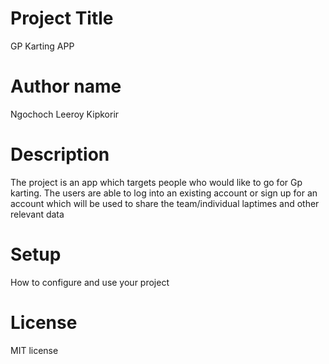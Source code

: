 # Project Title
GP Karting APP
# Author name
Ngochoch Leeroy Kipkorir
# Description
The project is an app which targets people who would like to go for Gp karting. The users are able to 
log into an existing account or sign up for an account which will be used to share the team/individual 
laptimes and other relevant data 
# Setup
How to configure and use your project
# License
MIT license